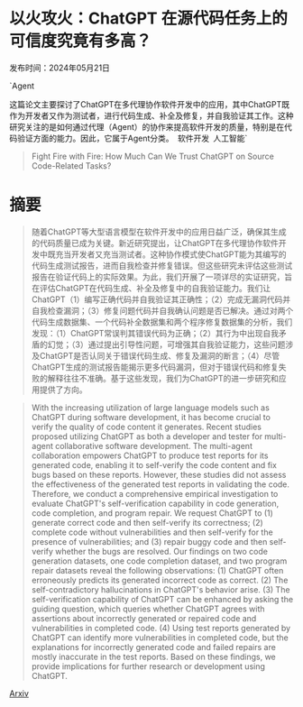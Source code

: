 # 以火攻火：ChatGPT 在源代码任务上的可信度究竟有多高？

发布时间：2024年05月21日

`Agent

这篇论文主要探讨了ChatGPT在多代理协作软件开发中的应用，其中ChatGPT既作为开发者又作为测试者，进行代码生成、补全及修复，并自我验证其工作。这种研究关注的是如何通过代理（Agent）的协作来提高软件开发的质量，特别是在代码验证方面的能力。因此，它属于Agent分类。` `软件开发` `人工智能`

> Fight Fire with Fire: How Much Can We Trust ChatGPT on Source Code-Related Tasks?

# 摘要

> 随着ChatGPT等大型语言模型在软件开发中的应用日益广泛，确保其生成的代码质量已成为关键。新近研究提出，让ChatGPT在多代理协作软件开发中既充当开发者又充当测试者。这种协作模式使ChatGPT能为其编写的代码生成测试报告，进而自我检查并修复错误。但这些研究未评估这些测试报告在验证代码上的实际效果。为此，我们开展了一项详尽的实证研究，旨在评估ChatGPT在代码生成、补全及修复中的自我验证能力。我们让ChatGPT（1）编写正确代码并自我验证其正确性；（2）完成无漏洞代码并自我检查漏洞；（3）修复问题代码并自我确认问题是否已解决。通过对两个代码生成数据集、一个代码补全数据集和两个程序修复数据集的分析，我们发现：（1）ChatGPT常误判其错误代码为正确；（2）其行为中出现自我矛盾的幻觉；（3）通过提出引导性问题，可增强其自我验证能力，这些问题涉及ChatGPT是否认同关于错误代码生成、修复及漏洞的断言；（4）尽管ChatGPT生成的测试报告能揭示更多代码漏洞，但对于错误代码和修复失败的解释往往不准确。基于这些发现，我们为ChatGPT的进一步研究和应用提供了方向。

> With the increasing utilization of large language models such as ChatGPT during software development, it has become crucial to verify the quality of code content it generates. Recent studies proposed utilizing ChatGPT as both a developer and tester for multi-agent collaborative software development. The multi-agent collaboration empowers ChatGPT to produce test reports for its generated code, enabling it to self-verify the code content and fix bugs based on these reports. However, these studies did not assess the effectiveness of the generated test reports in validating the code. Therefore, we conduct a comprehensive empirical investigation to evaluate ChatGPT's self-verification capability in code generation, code completion, and program repair. We request ChatGPT to (1) generate correct code and then self-verify its correctness; (2) complete code without vulnerabilities and then self-verify for the presence of vulnerabilities; and (3) repair buggy code and then self-verify whether the bugs are resolved. Our findings on two code generation datasets, one code completion dataset, and two program repair datasets reveal the following observations: (1) ChatGPT often erroneously predicts its generated incorrect code as correct. (2) The self-contradictory hallucinations in ChatGPT's behavior arise. (3) The self-verification capability of ChatGPT can be enhanced by asking the guiding question, which queries whether ChatGPT agrees with assertions about incorrectly generated or repaired code and vulnerabilities in completed code. (4) Using test reports generated by ChatGPT can identify more vulnerabilities in completed code, but the explanations for incorrectly generated code and failed repairs are mostly inaccurate in the test reports. Based on these findings, we provide implications for further research or development using ChatGPT.

[Arxiv](https://arxiv.org/abs/2405.12641)